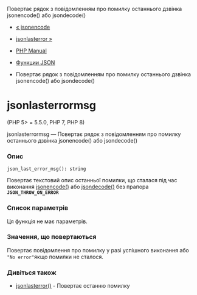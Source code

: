 Повертає рядок з повідомленням про помилку останнього дзвінка jsonencode() або jsondecode()

-   [« jsonencode](function.json-encode.html)
    
-   [jsonlasterror »](function.json-last-error.html)
    
-   [PHP Manual](index.html)
    
-   [Функции JSON](ref.json.html)
    
-   Повертає рядок з повідомленням про помилку останнього дзвінка jsonencode() або jsondecode()
    

# jsonlasterrormsg

(PHP 5> = 5.5.0, PHP 7, PHP 8)

jsonlasterrormsg — Повертає рядок з повідомленням про помилку останнього дзвінка jsonencode() або jsondecode()

### Опис

```methodsynopsis
json_last_error_msg(): string
```

Повертає текстовий опис останньої помилки, що сталася під час виконання [jsonencode()](function.json-encode.html) або [jsondecode()](function.json-decode.html) без прапора **`JSON_THROW_ON_ERROR`**

### Список параметрів

Ця функція не має параметрів.

### Значення, що повертаються

Повертає повідомлення про помилку у разі успішного виконання або `"No error"`якщо помилки не сталося.

### Дивіться також

-   [jsonlasterror()](function.json-last-error.html) - Повертає останню помилку